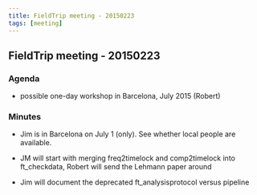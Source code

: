 ```yaml
---
title: FieldTrip meeting - 20150223
tags: [meeting]
---
```


## FieldTrip meeting - 20150223

### Agenda

- possible one-day workshop in Barcelona, July 2015 (Robert)

### Minutes

- Jim is in Barcelona on July 1 (only). See whether local people are available.

- JM will start with merging freq2timelock and comp2timelock into ft_checkdata, Robert will send the Lehmann paper around

- Jim will document the deprecated ft_analysisprotocol versus pipeline
